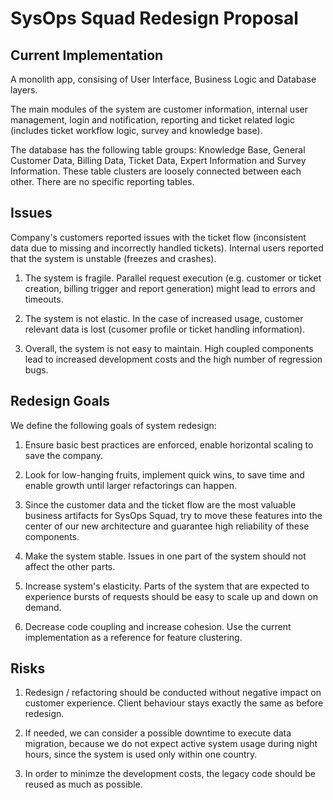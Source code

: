 # SysOps Squad Redesign Proposal

## Current Implementation

A monolith app, consising of User Interface, Business Logic and Database layers.

The main modules of the system are customer information, internal user management, login and notification, reporting and ticket related logic (includes ticket workflow logic, survey and knowledge base). 

The database has the following table groups: Knowledge Base, General Customer Data, Billing Data, Ticket Data, Expert Information and Survey Information. These table clusters are loosely connected between each other. There are no specific reporting tables.

## Issues

Company's customers reported issues with the ticket flow (inconsistent data due to missing and incorrectly handled tickets). Internal users reported that the system is unstable (freezes and crashes).

1. The system is fragile. Parallel request execution (e.g. customer or ticket creation, billing trigger and report generation) might lead to errors and timeouts.

2. The system is not elastic. In the case of increased usage, customer relevant data is lost (cusomer profile or ticket handling information).

3. Overall, the system is not easy to maintain. High coupled components lead to increased development costs and the high number of regression bugs.

## Redesign Goals

We define the following goals of system redesign:

1. Ensure basic best practices are enforced, enable horizontal scaling to save the company.

2. Look for low-hanging fruits, implement quick wins, to save time and enable growth until larger refactorings can happen.

3. Since the customer data and the ticket flow are the most valuable business artifacts for SysOps Squad, try to move these features into the center of our new architecture and guarantee high reliability of these components.

4. Make the system stable. Issues in one part of the system should not affect the other parts.

5. Increase system's elasticity. Parts of the system that are expected to experience bursts of requests should be easy to scale up and down on demand.

6. Decrease code coupling and increase cohesion. Use the current implementation as a reference for feature clustering.


## Risks

1. Redesign / refactoring should be conducted without negative impact on customer experience. Client behaviour stays exactly the same as before redesign. 

2. If needed, we can consider a possible downtime to execute data migration, because we do not expect active system usage during night hours, since the system is used only within one country. 

3. In order to minimze the development costs, the legacy code should be reused as much as possible.